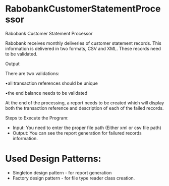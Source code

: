 # RabobankCustomerStatementProcessor

Rabobank Customer Statement Processor





Rabobank receives monthly deliveries of customer statement records. This information is delivered in two formats, CSV and XML. These records need to be validated.



Output



There are two validations:


•all transaction references should be unique


•the end balance needs to be validated



At the end of the processing, a report needs to be created which will display both the transaction reference and description of each of the failed records.

Steps to Execute the Program:
* Input: You need to enter the proper file path (Either xml or csv file path)
* Output: You can see the report generation for failured records information.

# Used Design Patterns:
* Singleton design pattern - for report generation
* Factory design pattern - for file type reader class creation.
